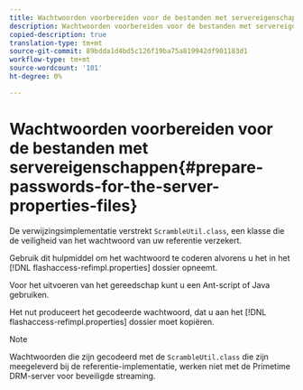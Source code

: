 ```yaml
---
title: Wachtwoorden voorbereiden voor de bestanden met servereigenschappen
description: Wachtwoorden voorbereiden voor de bestanden met servereigenschappen
copied-description: true
translation-type: tm+mt
source-git-commit: 89bdda1d4bd5c126f19ba75a819942df901183d1
workflow-type: tm+mt
source-wordcount: '101'
ht-degree: 0%

---
```



# Wachtwoorden voorbereiden voor de bestanden met servereigenschappen{#prepare-passwords-for-the-server-properties-files}

De verwijzingsimplementatie verstrekt `ScrambleUtil.class`, een klasse die de veiligheid van het wachtwoord van uw referentie verzekert.

Gebruik dit hulpmiddel om het wachtwoord te coderen alvorens u het in het [!DNL flashaccess-refimpl.properties] dossier opneemt.

Voor het uitvoeren van het gereedschap kunt u een Ant-script of Java gebruiken.

Het nut produceert het gecodeerde wachtwoord, dat u aan het [!DNL flashaccess-refimpl.properties] dossier moet kopiëren.

>[!NOTE]
>
>Wachtwoorden die zijn gecodeerd met de `ScrambleUtil.class` die zijn meegeleverd bij de referentie-implementatie, werken niet met de Primetime DRM-server voor beveiligde streaming.
